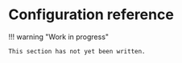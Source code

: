 # Configuration reference

!!! warning "Work in progress"

    This section has not yet been written.
